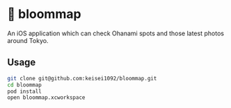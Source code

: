 # 🌸 bloommap

An iOS application which can check Ohanami spots and those latest photos around Tokyo.

## Usage

```sh
git clone git@github.com:keisei1092/bloommap.git
cd bloommap
pod install
open bloommap.xcworkspace
```
